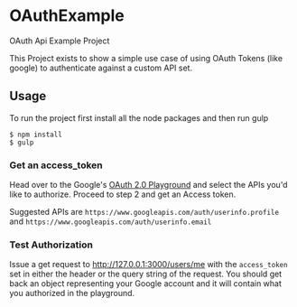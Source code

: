 # OAuthExample

OAuth Api Example Project

This Project exists to show a simple use case of using OAuth Tokens (like google) to authenticate against a custom API set.

## Usage

To run the project first install all the node packages and then run gulp

```
$ npm install
$ gulp
```

### Get an access_token

Head over to the Google's [OAuth 2.0 Playground](https://developers.google.com/oauthplayground/)
and select the APIs you'd like to authorize.  Proceed to step 2 and get an Access token.

Suggested APIs are `https://www.googleapis.com/auth/userinfo.profile` and `https://www.googleapis.com/auth/userinfo.email`

### Test Authorization

Issue a get request to http://127.0.0.1:3000/users/me with the `access_token` set in either the header or the query string of the request.
You should get back an object representing your Google account and it will contain what you authorized in the playground.
